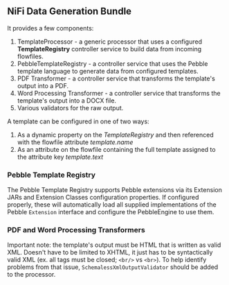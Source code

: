 ## NiFi Data Generation Bundle

It provides a few components:

1. TemplateProcessor - a generic processor that uses a configured **TemplateRegistry** controller service to build data from incoming flowfiles.
2. PebbleTemplateRegistry - a controller service that uses the Pebble template language to generate data from configured templates.
3. PDF Transformer - a controller service that transforms the template's output into a PDF.
4. Word Processing Transformer - a controller service that transforms the template's output into a DOCX file.
5. Various validators for the raw output.

A template can be configured in one of two ways:

1. As a dynamic property on the *TemplateRegistry* and then referenced with the flowfile attribute *template.name*
2. As an attribute on the flowfile containing the full template assigned to the attribute key *template.text*

### Pebble Template Registry

The Pebble Template Registry supports Pebble extensions via its Extension JARs and Extension Classes configuration properties. 
If configured properly, these will automatically load all supplied implementations of the Pebble `Extension` interface and 
configure the PebbleEngine to use them.

### PDF and Word Processing Transformers

Important note: the template's output must be HTML that is written as valid XML. Doesn't have to be limited to XHTML, it just has to be 
syntactically valid XML (ex. all tags must be closed; `<br/>` vs `<br>`). To help identify problems from that issue, `SchemalessXmlOutputValidator` should be added
to the processor.